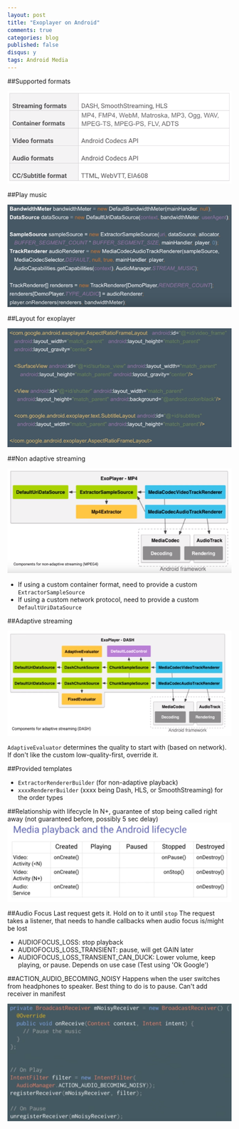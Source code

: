 ```yaml
---
layout: post
title: "Exoplayer on Android"
comments: true
categories: blog
published: false
disqus: y
tags: Android Media
---
```



##Supported formats

<img src="/images/supported_media.PNG" />

##Play music

<img src="/images/exoplayer_play_music.PNG" />

##Layout for exoplayer

<img src="/images/exoplayer_ui.PNG" />

##Non adaptive streaming

<img src="/images/non_adaptive_streaming_models.PNG" />

- If using a custom container format, need to provide a custom `ExtractorSampleSource`
- If using a custom network protocol, need to provide a custom `DefaultUriDataSource`

##Adaptive streaming

<img src="/images/adaptive_streaming_models.PNG" />

`AdaptiveEvaluator` determines the quality to start with (based on network). If don't like the custom low-quality-first, override it.

##Provided templates

- `ExtractorRendererBuilder` (for non-adaptive playback)
- `xxxxRendererBuilder` (xxxx being Dash, HLS, or SmoothStreaming) for the order types

##Relationship with lifecycle
In N+, guarantee of stop being called right away (not guaranteed before, possibly 5 sec delay)
<img src="/images/media_lifecycle.png" />

##Audio Focus
Last request gets it. Hold on to it until `stop`
The request takes a listener, that needs to handle callbacks when audio focus is/might be lost

- AUDIOFOCUS_LOSS: stop playback
- AUDIOFOCUS_LOSS_TRANSIENT: pause, will get GAIN later
- AUDIOFOCUS_LOSS_TRANSIENT_CAN_DUCK: Lower volume, keep playing, or pause. Depends on use case (Test using 'Ok Google')

##ACTION_AUDIO_BECOMING_NOISY
Happens when the user switches from headphones to speaker. Best thing to do is to pause. Can't add receiver in manifest

<img src="/images/action_audio_becoming_noisy.png" />
